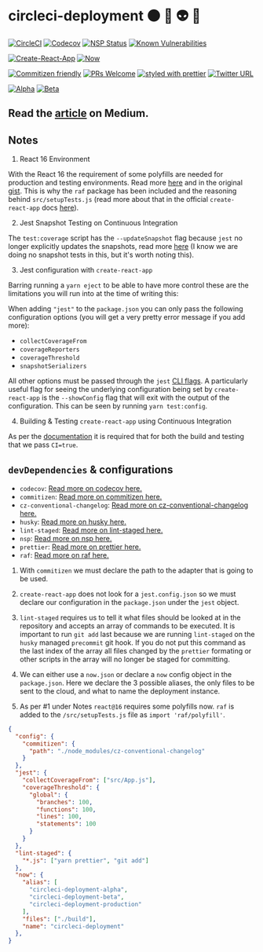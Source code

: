 # circleci-deployment :black_circle: :rocket: :alien: :metal:

[![CircleCI](https://img.shields.io/circleci/project/github/rockchalkwushock/circleci-deployment.svg?style=flat-square)](https://circleci.com/gh/rockchalkwushock/circleci-deployment)
[![Codecov](https://img.shields.io/codecov/c/github/rockchalkwushock/circleci-deployment.svg?style=flat-square)](https://codecov.io/gh/rockchalkwushock/circleci-deployment)
[![NSP Status](https://nodesecurity.io/orgs/rcws-development/projects/fbd7dfdd-7089-4b9d-adf7-a5cf48513780/badge)](https://nodesecurity.io/orgs/rcws-development/projects/fbd7dfdd-7089-4b9d-adf7-a5cf48513780)
[![Known Vulnerabilities](https://snyk.io/test/github/rockchalkwushock/circleci-deployment/badge.svg)](https://snyk.io/test/github/rockchalkwushock/circleci-deployment)

[![Create-React-App](https://img.shields.io/badge/made%20with-create--react--app-blue.svg?style=flat-square)](https://github.com/facebookincubator/create-react-app)
[![Now](https://img.shields.io/badge/deployed%20with-now--cli-orange.svg?style=flat-square)](https://github.com/zeit/now-cli)

[![Commitizen friendly](https://img.shields.io/badge/commitizen-friendly-brightgreen.svg?style=flat-square)](http://commitizen.github.io/cz-cli/)
[![PRs Welcome](https://img.shields.io/badge/PRs-welcome-brightgreen.svg?style=flat-square)](https://github.com/rockchalkwushock/circleci-deployment/pulls)
[![styled with prettier](https://img.shields.io/badge/styled_with-prettier-ff69b4.svg?style=flat-square)](https://github.com/prettier/prettier)
[![Twitter URL](https://img.shields.io/twitter/url/http/shields.io.svg?style=social)](https://twitter.com/RockChalkDev)

[![Alpha](https://img.shields.io/badge/alpha-release-orange.svg?style=flat-square)](https://circleci-deployment-alpha.now.sh)
[![Beta](https://img.shields.io/badge/beta-release-yellow.svg?style=flat-square)](https://circleci-deployment-beta.now.sh)

## Read the [article](https://medium.com/@RockChalkDev/automating-with-circleci-2-0-57de968bda90) on Medium.

## Notes

1. React 16 Environment

With the React 16 the requirement of some polyfills are needed for production and testing environments. Read more [here](https://reactjs.org/docs/javascript-environment-requirements.html) and in the original [gist](https://gist.github.com/gaearon/9a4d54653ae9c50af6c54b4e0e56b583). This is why the `raf` package has been included and the reasoning behind `src/setupTests.js` (read more about that in the official `create-react-app` docs [here](https://github.com/facebookincubator/create-react-app/blob/master/packages/react-scripts/template/README.md#initializing-test-environment)).

2. Jest Snapshot Testing on Continuous Integration

The `test:coverage` script has the `--updateSnapshot` flag because `jest` no longer explicitly updates the snapshots, read more [here](http://facebook.github.io/jest/docs/en/snapshot-testing.html#snapshots-are-not-written-automatically-on-continuous-integration-systems-ci) (I know we are doing no snapshot tests in this, but it's worth noting this).

3. Jest configuration with `create-react-app`

Barring running a `yarn eject` to be able to have more control these are the limitations you will run into at the time of writing this:

When adding `"jest"` to the `package.json` you can only pass the following configuration options (you will get a very pretty error message if you add more):

- `collectCoverageFrom`
- `coverageReporters`
- `coverageThreshold`
- `snapshotSerializers`

All other options must be passed through the `jest` [CLI flags](http://facebook.github.io/jest/docs/en/cli.html#content). A particularly useful flag for seeing the underlying configuration being set by `create-react-app` is the `--showConfig` flag that will exit with the output of the configuration. This can be seen by running `yarn test:config`.

4. Building & Testing `create-react-app` using Continuous Integration

As per the [documentation](https://github.com/facebookincubator/create-react-app/blob/master/packages/react-scripts/template/README.md#circleci) it is required that for both the build and testing that we pass `CI=true`.

## `devDependencies` & configurations

- `codecov`: [Read more on codecov here.](https://github.com/codecov/codecov-node)
- `commitizen`: [Read more on commitizen here.](https://github.com/commitizen/cz-cli)
- `cz-conventional-changelog`: [Read more on cz-conventional-changelog here.](https://github.com/commitizen/cz-conventional-changelog)
- `husky`: [Read more on husky here.](https://github.com/typicode/husky)
- `lint-staged`: [Read more on lint-staged here.](https://github.com/okonet/lint-staged)
- `nsp`: [Read more on nsp here.](https://github.com/nodesecurity/nsp)
- `prettier`: [Read more on prettier here.](https://github.com/prettier/prettier)
- `raf`: [Read more on raf here.](https://github.com/chrisdickinson/raf)

1. With `commitizen` we must declare the path to the adapter that is going to be used.

2. `create-react-app` does not look for a `jest.config.json` so we must declare our configuration in the `package.json` under the `jest` object.

3. `lint-staged` requires us to tell it what files should be looked at in the repository and accepts an array of commands to be executed. It is important to run `git add` last because we are running `lint-staged` on the `husky` managed `precommit` git hook. If you do not put this command as the last index of the array all files changed by the `prettier` formating or other scripts in the array will no longer be staged for committing.

4. We can either use a `now.json` or declare a `now` config object in the `package.json`. Here we declare the 3 possible aliases, the only files to be sent to the cloud, and what to name the deployment instance.

5. As per #1 under Notes `react@16` requires some polyfills now. `raf` is added to the `/src/setupTests.js` file as `import 'raf/polyfill'`.

```json
{
  "config": {
    "commitizen": {
      "path": "./node_modules/cz-conventional-changelog"
    }
  },
  "jest": {
    "collectCoverageFrom": ["src/App.js"],
    "coverageThreshold": {
      "global": {
        "branches": 100,
        "functions": 100,
        "lines": 100,
        "statements": 100
      }
    }
  },
  "lint-staged": {
    "*.js": ["yarn prettier", "git add"]
  },
  "now": {
    "alias": [
      "circleci-deployment-alpha",
      "circleci-deployment-beta",
      "circleci-deployment-production"
    ],
    "files": ["./build"],
    "name": "circleci-deployment"
  },
}
```
